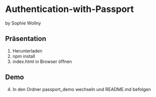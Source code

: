 # Authentication-with-Passport
by Sophie Wollny 
## Präsentation
1. Herunterladen
2. npm install
3. index.html in Browser öffnen

## Demo
4. In den Ordner passport_demo wechseln und README.md befolgen
